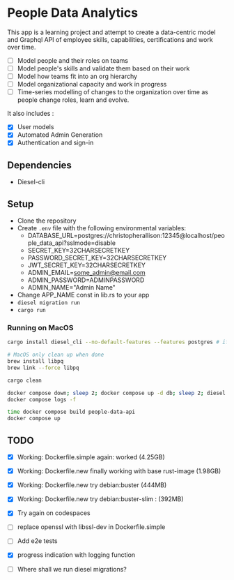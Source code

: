 # People Data Analytics

This app is a learning project and attempt to create a data-centric model and Graphql API of employee skills, capabilities, certifications and work over time.

- [ ] Model people and their roles on teams
- [ ] Model people's skills and validate them based on their work
- [ ] Model how teams fit into an org hierarchy
- [ ] Model organizational capacity and work in progress
- [ ] Time-series modelling of changes to the organization over time as people change roles, learn and evolve.

It also includes :
- [x] User models
- [x] Automated Admin Generation
- [x] Authentication and sign-in

## Dependencies
* Diesel-cli

## Setup
* Clone the repository
* Create `.env` file with the following environmental variables:
    * DATABASE_URL=postgres://christopherallison:12345@localhost/people_data_api?sslmode=disable
    * SECRET_KEY=32CHARSECRETKEY
    * PASSWORD_SECRET_KEY=32CHARSECRETKEY
    * JWT_SECRET_KEY=32CHARSECRETKEY
    * ADMIN_EMAIL=some_admin@email.com 
    * ADMIN_PASSWORD=ADMINPASSWORD
    * ADMIN_NAME="Admin Name"
* Change APP_NAME const in lib.rs to your app
* `diesel migration run`
* `cargo run`


### Running on MacOS

```bash
cargo install diesel_cli --no-default-features --features postgres # if not already installed

# MacOS only clean up when done
brew install libpq
brew link --force libpq

cargo clean

docker compose down; sleep 2; docker compose up -d db; sleep 2; diesel migration run
docker compose logs -f

time docker compose build people-data-api
docker compose up
```

## TODO

- [x] Working: Dockerfile.simple again: worked (4.25GB)
- [x] Working: Dockerfile.new finally working with base rust-image (1.98GB)
- [x] Working: Dockerfile.new try debian:buster (444MB)
- [x] Working: Dockerfile.new try debian:buster-slim : (392MB)
- [x] Try again on codespaces


- [ ] replace openssl with libssl-dev in Dockerfile.simple
- [ ] Add e2e tests
- [x] progress indication with logging function
- [ ] Where shall we run diesel migrations?
